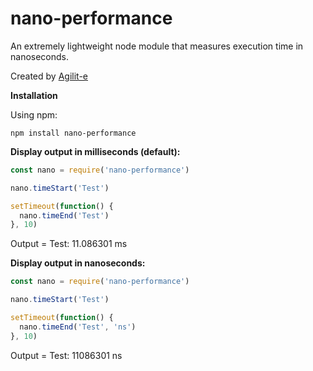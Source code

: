 # nano-performance
An extremely lightweight node module that measures execution time in nanoseconds.

Created by [Agilit-e](https://agilite.io)

**Installation**

Using npm:

```
npm install nano-performance
```

**Display output in milliseconds (default):**

```javascript
const nano = require('nano-performance')

nano.timeStart('Test')

setTimeout(function() {
  nano.timeEnd('Test')
}, 10)
```

Output = Test: 11.086301 ms

**Display output in nanoseconds:**

```javascript
const nano = require('nano-performance')

nano.timeStart('Test')

setTimeout(function() {
  nano.timeEnd('Test', 'ns')
}, 10)
```
Output = Test: 11086301 ns